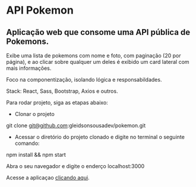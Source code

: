 # API Pokemon

## Aplicação web que consome uma API pública de Pokemons.

Exibe uma lista de pokemons com nome e foto, com paginação (20 por página), e ao clicar sobre qualquer um deles é exibido um card lateral com mais informações.

Foco na componentização, isolando lógica e responsabildades.

Stack: React, Sass, Bootstrap, Axios e outros.

Para rodar projeto, siga as etapas abaixo:

- Clonar o projeto

git clone git@github.com:gleidsonsousadev/pokemon.git

- Acessar o diretório do projeto clonado e digite no terminal o seguinte comando:

npm install && npm start

Abra o seu navegador e digite o enderço localhost:3000

Acesse a aplicaçao [clicando aqui](http://www.tribodigital.com.br/gleidson/pokemon-final/).
